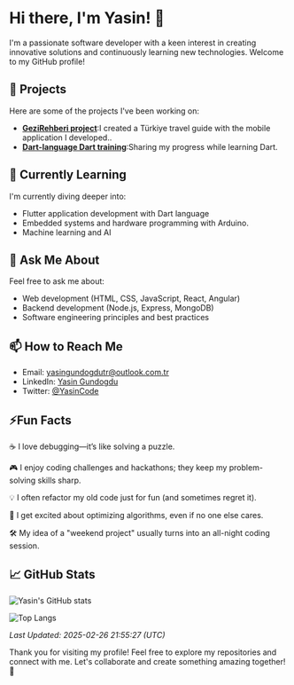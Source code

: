# Hi there, I'm Yasin! 👋

I'm a passionate software developer with a keen interest in creating innovative solutions and continuously learning new technologies. Welcome to my GitHub profile!

## 🔭 Projects

Here are some of the projects I've been working on:

- **[GeziRehberi project](https://github.com/YasinGundogduCode/RehberProjesi)**:I created a Türkiye travel guide with the mobile application I developed..
- **[Dart-language Dart training](https://github.com/YasinGundogduCode/Dart-language)**:Sharing my progress while learning Dart.
  

## 🌱 Currently Learning

I'm currently diving deeper into:

- Flutter application development with Dart language
- Embedded systems and hardware programming with Arduino.
- Machine learning and AI

## 💬 Ask Me About

Feel free to ask me about:

- Web development (HTML, CSS, JavaScript, React, Angular)
- Backend development (Node.js, Express, MongoDB)
- Software engineering principles and best practices

## 📫 How to Reach Me

- Email: [yasingundogdutr@outlook.com.tr](mailto:yasingundogdutr@outlook.com.tr)
- LinkedIn: [Yasin Gundogdu](https://www.linkedin.com/in/yasin-gündoğdu-201b6330a/)
- Twitter: [@YasinCode](https://twitter.com/YasinCode)

## ⚡Fun Facts
☕ I love debugging—it’s like solving a puzzle.

🎮 I enjoy coding challenges and hackathons; they keep my problem-solving skills sharp.

💡 I often refactor my old code just for fun (and sometimes regret it).

🚀 I get excited about optimizing algorithms, even if no one else cares.

🛠️ My idea of a "weekend project" usually turns into an all-night coding session.

## 📈 GitHub Stats

![Yasin's GitHub stats](https://github-readme-stats.vercel.app/api?username=YasinGundogduCode&show_icons=true&theme=radical)

![Top Langs](https://github-readme-stats.vercel.app/api/top-langs/?username=YasinGundogduCode&layout=compact&theme=radical)

_Last Updated: 2025-02-26 21:55:27 (UTC)_

Thank you for visiting my profile! Feel free to explore my repositories and connect with me. Let's collaborate and create something amazing together! 🚀
